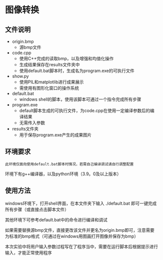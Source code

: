 # 图像转换

## 文件说明  

- origin.bmp
  - 源bmp文件
- code.cpp  
  - 使用C++完成的读取bmp，以及增强和均值化操作
  - 生成结果保存在results文件夹中
  - 使用default.bat脚本时，生成名为program.exe的可执行文件
- show.py
  - 使用PIL和matplotlib进行成果展示
  - 需使用有图形化窗口的操作系统
- default.bat
  - windows shell的脚本，使用该脚本可通过一个指令完成所有步骤
- program.exe
  - default脚本生成的可执行文件，为code.cpp在使用一定编译参数后的编译结果
  - 无需传入参数
- results文件夹
  - 用于保存program.exe产生的成果图片

## 环境要求

`此环境仅面向使用default.bat脚本时情况，若需自己编译调试请自行调整配置`

环境下有g++编译器，以及python环境（3.9。0及以上版本）

## 使用方法

windows环境下，打开shell界面，在本文件夹下输入 ./default.bat 即可一键完成所有步骤（或直接点击脚本文件）

其他环境下可参考default.bat中的命令进行编译和调试  

如果需要替换源bmp文件，直接更改该文件并更名为origin.bmp即可，注意需要为标准的bmp格式（可通过在windows用图画打开图像并保存为bmp）

本次实验中将用户输入参数过程写在了程序当中，需要在运行脚本后根据提示进行输入，才能正常使用程序
